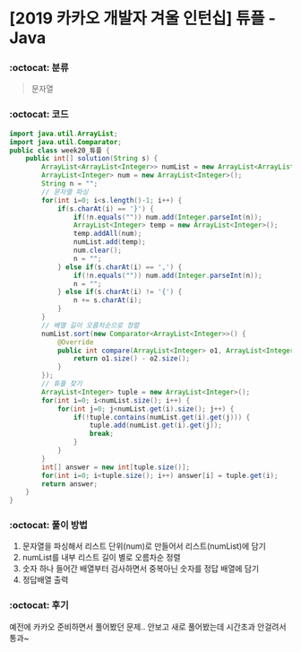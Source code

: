 # [2019 카카오 개발자 겨울 인턴십] 튜플 - Java

###  :octocat: 분류

> 문자열

### :octocat: 코드

```java
import java.util.ArrayList;
import java.util.Comparator;
public class week20_튜플 {
	public int[] solution(String s) {
        ArrayList<ArrayList<Integer>> numList = new ArrayList<ArrayList<Integer>>();
        ArrayList<Integer> num = new ArrayList<Integer>();
        String n = "";
        // 문자열 파싱
        for(int i=0; i<s.length()-1; i++) {
        	if(s.charAt(i) == '}') {
        		if(!n.equals("")) num.add(Integer.parseInt(n));
        		ArrayList<Integer> temp = new ArrayList<Integer>();
        		temp.addAll(num);
        		numList.add(temp);
        		num.clear();
        		n = "";
        	} else if(s.charAt(i) == ',') {
        		if(!n.equals("")) num.add(Integer.parseInt(n));
        		n = "";
        	} else if(s.charAt(i) != '{') {
        		n += s.charAt(i);
        	}
        }
        // 배열 길이 오름차순으로 정렬
        numList.sort(new Comparator<ArrayList<Integer>>() {
			@Override
			public int compare(ArrayList<Integer> o1, ArrayList<Integer> o2) {
				return o1.size() - o2.size();
			}
		});
        // 튜플 찾기
        ArrayList<Integer> tuple = new ArrayList<Integer>();
        for(int i=0; i<numList.size(); i++) {
        	for(int j=0; j<numList.get(i).size(); j++) {
        		if(!tuple.contains(numList.get(i).get(j))) {
        			tuple.add(numList.get(i).get(j));
        			break;
        		}
        	}
        }
        int[] answer = new int[tuple.size()];
        for(int i=0; i<tuple.size(); i++) answer[i] = tuple.get(i);
        return answer;
    }
}
```

### :octocat: 풀이 방법

1. 문자열을 파싱해서 리스트 단위(num)로 만들어서 리스트(numList)에 담기
2. numList를 내부 리스트 길이 별로 오름차순 정렬
3. 숫자 하나 들어간 배열부터 검사하면서 중복아닌 숫자를 정답 배열에 담기
4. 정답배열 출력

### :octocat: 후기

예전에 카카오 준비하면서 풀어봤던 문제.. 안보고 새로 풀어봤는데 시간초과 안걸려서 통과~
